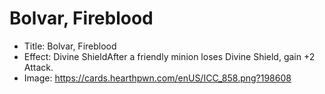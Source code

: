 # Bolvar, Fireblood
- Title:  Bolvar, Fireblood
- Effect:  Divine ShieldAfter a friendly minion loses Divine Shield, gain +2 Attack.
- Image:  https://cards.hearthpwn.com/enUS/ICC_858.png?198608
